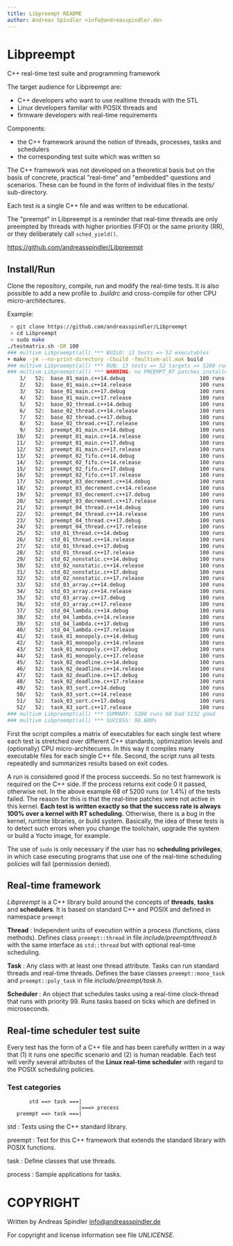 ```yaml
---
title: Libpreempt README
author: Andreas Spindler <info@andreasspindler.de>
---
```


Libpreempt
==========
C++ real-time test suite and programming framework

The target audience for Libpreempt are:

- C++ developers who want to use realtime threads with the STL
- Linux developers familar with POSIX threads and
- firmware developers with real-time requirements

Components:

- the C++ framework around the notion of threads, processes, tasks and schedulers
- the corresponding test suite which was written so

The C++ framework was not developed on a theoretical basis but on the basis of
concrete, practical "real-time" and "embedded" questions and scenarios. These
can be found in the form of individual files in the *tests/* sub-directory.

Each test is a single C++ file and was written to be educational.

The "preempt" in Libpreempt is a reminder that real-time threads are only
preempted by threads with higher priorities (FIFO) or the same priority (RR), or
they deliberately call `sched_yield()`.

https://github.com/andreasspindler/Libpreempt

Install/Run
-----------

Clone the repository, compile, run and modify the real-time tests. It is also
possible to add a new profile to *.buildrc* and cross-compile for other CPU
micro-architectures.

Example:

``` sh
 > git clone https://github.com/andreasspindler/Libpreempt
 > cd Libpreempt
 > sudo make
./testmatrix.sh -DR 100
### multivm Libpreempt(all) *** BUILD: 13 tests => 52 executables
+ make -j4 --no-print-directory -Cbuild -fmultivm-all.mak build
### multivm Libpreempt(all) *** RUN: 13 tests => 52 targets => 5200 runs
### multivm Libpreempt(all) *** WARNING: no PREEMPT_RT patches installed in kernel 
    1/   52:  base_01_main.c++14.debug                        100 runs          0 bad        100 good
    2/   52:  base_01_main.c++14.release                      100 runs          0 bad        100 good
    3/   52:  base_01_main.c++17.debug                        100 runs          0 bad        100 good
    4/   52:  base_01_main.c++17.release                      100 runs          0 bad        100 good
    5/   52:  base_02_thread.c++14.debug                      100 runs          0 bad        100 good
    6/   52:  base_02_thread.c++14.release                    100 runs          0 bad        100 good
    7/   52:  base_02_thread.c++17.debug                      100 runs          0 bad        100 good
    8/   52:  base_02_thread.c++17.release                    100 runs          0 bad        100 good
    9/   52:  preempt_01_main.c++14.debug                     100 runs          0 bad        100 good
   10/   52:  preempt_01_main.c++14.release                   100 runs          0 bad        100 good
   11/   52:  preempt_01_main.c++17.debug                     100 runs          0 bad        100 good
   12/   52:  preempt_01_main.c++17.release                   100 runs          0 bad        100 good
   13/   52:  preempt_02_fifo.c++14.debug                     100 runs          2 bad         98 good
   14/   52:  preempt_02_fifo.c++14.release                   100 runs          0 bad        100 good
   15/   52:  preempt_02_fifo.c++17.debug                     100 runs          1 bad         99 good
   16/   52:  preempt_02_fifo.c++17.release                   100 runs          0 bad        100 good
   17/   52:  preempt_03_decrement.c++14.debug                100 runs          9 bad         91 good
   18/   52:  preempt_03_decrement.c++14.release              100 runs         14 bad         86 good
   19/   52:  preempt_03_decrement.c++17.debug                100 runs         23 bad         77 good
   20/   52:  preempt_03_decrement.c++17.release              100 runs         19 bad         81 good
   21/   52:  preempt_04_thread.c++14.debug                   100 runs          0 bad        100 good
   22/   52:  preempt_04_thread.c++14.release                 100 runs          0 bad        100 good
   23/   52:  preempt_04_thread.c++17.debug                   100 runs          0 bad        100 good
   24/   52:  preempt_04_thread.c++17.release                 100 runs          0 bad        100 good
   25/   52:  std_01_thread.c++14.debug                       100 runs          0 bad        100 good
   26/   52:  std_01_thread.c++14.release                     100 runs          0 bad        100 good
   27/   52:  std_01_thread.c++17.debug                       100 runs          0 bad        100 good
   28/   52:  std_01_thread.c++17.release                     100 runs          0 bad        100 good
   29/   52:  std_02_nonstatic.c++14.debug                    100 runs          0 bad        100 good
   30/   52:  std_02_nonstatic.c++14.release                  100 runs          0 bad        100 good
   31/   52:  std_02_nonstatic.c++17.debug                    100 runs          0 bad        100 good
   32/   52:  std_02_nonstatic.c++17.release                  100 runs          0 bad        100 good
   33/   52:  std_03_array.c++14.debug                        100 runs          0 bad        100 good
   34/   52:  std_03_array.c++14.release                      100 runs          0 bad        100 good
   35/   52:  std_03_array.c++17.debug                        100 runs          0 bad        100 good
   36/   52:  std_03_array.c++17.release                      100 runs          0 bad        100 good
   37/   52:  std_04_lambda.c++14.debug                       100 runs          0 bad        100 good
   38/   52:  std_04_lambda.c++14.release                     100 runs          0 bad        100 good
   39/   52:  std_04_lambda.c++17.debug                       100 runs          0 bad        100 good
   40/   52:  std_04_lambda.c++17.release                     100 runs          0 bad        100 good
   41/   52:  task_01_monopoly.c++14.debug                    100 runs          0 bad        100 good
   42/   52:  task_01_monopoly.c++14.release                  100 runs          0 bad        100 good
   43/   52:  task_01_monopoly.c++17.debug                    100 runs          0 bad        100 good
   44/   52:  task_01_monopoly.c++17.release                  100 runs          0 bad        100 good
   45/   52:  task_02_deadline.c++14.debug                    100 runs          0 bad        100 good
   46/   52:  task_02_deadline.c++14.release                  100 runs          0 bad        100 good
   47/   52:  task_02_deadline.c++17.debug                    100 runs          0 bad        100 good
   48/   52:  task_02_deadline.c++17.release                  100 runs          0 bad        100 good
   49/   52:  task_03_sort.c++14.debug                        100 runs          0 bad        100 good
   50/   52:  task_03_sort.c++14.release                      100 runs          0 bad        100 good
   51/   52:  task_03_sort.c++17.debug                        100 runs          0 bad        100 good
   52/   52:  task_03_sort.c++17.release                      100 runs          0 bad        100 good
### multivm Libpreempt(all) *** SUMMARY: 5200 runs 68 bad 5132 good
### multivm Libpreempt(all) *** SUCCESS: 98.600%
```

First the script compiles a matrix of executables for each single test where
each test is stretched over different C++ standards, optimization levels and
(optionally) CPU micro-architecures. In this way it compiles many executable
files for each single C++ file. Second, the script runs all tests repeatedly and
summarizes results based on exit codes.

A run is considered good if the process succeeds. So no test framework is
required on the C++ side. If the process returns exit code 0 it passed,
otherwise not. In the above example 68 of 5200 runs (or 1.4%) of the tests
failed. The reason for this is that the real-time patches were not active in
this kernel. **Each test is written exactly so that the success rate is always
100% over a kernel with RT scheduling.** Otherwise, there is a bug in the
kernel, runtime libraries, or build system. Basically, the idea of these tests
is to detect such errors when you change the toolchain, upgrade the system or
build a Yocto image, for example.

The use of `sudo` is only necessary if the user has no **scheduling
privileges**, in which case executing programs that use one of the real-time
scheduling policies will fail (permission denied).

Real-time framework
-------------------

*Libpreempt* is a C++ library build around the concepts of **threads**,
**tasks** and **schedulers**. It is based on standard C++ and POSIX and defined
in namespace `preempt`

**Thread**
: Independent units of execution within a process (functions, class methods).
  Defines class `preempt::thread` in file *include/preempt/thread.h* with the
  same interface as `std::thread` but with optional real-time scheduling.

**Task**
: Any class with at least one thread attribute. Tasks can run standard threads
  and real-time threads. Defines the base classes `preempt::mono_task` and
  `preempt::poly_task` in file *include/preempt/task.h*.

**Scheduler**
: An object that schedules tasks using a real-time clock-thread that runs with
  priority 99. Runs tasks based on ticks which are defined in microseconds.

Real-time scheduler test suite
------------------------------

Every test has the form of a C++ file and has been carefully written in a way
that (1) it runs one specific scenario and (2) is human readable. Each test will
verify several attributes of the **Linux real-time scheduler** with regard to
the POSIX scheduling policies.

### Test categories

```
       std ==> task ===|
                       |===> process
   preempt ==> task ===|
```

std
: Tests using the C++ standard library.

preempt
: Test for this C++ framework that extends the standard library with POSIX
  functions.

task
: Define classes that use threads.

process
: Sample applications for tasks.


COPYRIGHT
=========

Written by Andreas Spindler <info@andreasspindler.de>

For copyright and license information see file *UNLICENSE*.

<!--
Local Variables:
fill-column: 80
indent-tabs-mode: nil
markdown-enable-math: t
End:
-->
